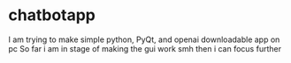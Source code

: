 # chatbotapp
I am trying to make simple python, PyQt, and openai downloadable app on pc
So far i am in stage of making the gui work smh then i can focus further
